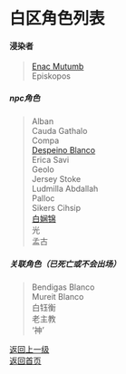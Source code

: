 # 白区角色列表 
#### 浸染者 
> [Enac Mutumb](https://drrlw.github.io/Character/White/EnacMutumb)  
> Episkopos  
  
##### npc角色
> Alban  
> Cauda Gathalo  
> Compa  
> [Despeino Blanco](https://drrlw.github.io/Character/White/DespeinoBlanco)  
> Erica Savi  
> Geolo  
> Jersey Stoke  
> Ludmilla Abdallah  
> Palloc  
> Sikers Cihsip  
> [白娴锦](https://drrlw.github.io/Character/White/%E7%99%BD%E5%A8%B4%E9%94%A6)  
> 光  
> 孟古  
 
 
 
##### 关联角色（已死亡或不会出场）
> Bendigas Blanco  
> Mureit Blanco  
> 白钰衡  
> 老主教  
> ‘神’  
 
[返回上一级](https://drrlw.github.io/%E8%A7%92%E8%89%B2)  
[返回首页](https://drrlw.github.io/index)
 


